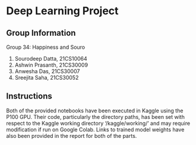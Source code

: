 # Deep Learning Project

## Group Information
Group 34: Happiness and Souro
1. Sourodeep Datta, 21CS10064
2. Ashwin Prasanth, 21CS30009
3. Anwesha Das, 21CS30007
4. Sreejita Saha, 21CS30052

## Instructions
Both of the provided notebooks have been executed in Kaggle using the P100 GPU. Their code,
particularly the directory paths, has been set with respect to the Kaggle working directory
‘/kaggle/working/’ and may require modification if run on Google Colab. Links to trained
model weights have also been provided in the report for both of the parts.
